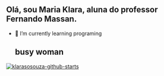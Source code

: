 ## Olá, sou Maria Klara, aluna do professor Fernando Massan.
- 🌱 I’m currently learning programing
  ## busy woman
[![klarasosouza-github-starts](https://github-readme-starts.vercel.app/appi?username=klarasosouza&show_icons=true&title_color=fff&icon_color=7159c1&bg_color=171c24&count_private=true)](https://github.com/klarasosouza)

